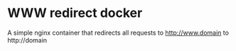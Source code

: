 # WWW redirect docker

A simple nginx container that redirects all requests to http://www.domain to http://domain
